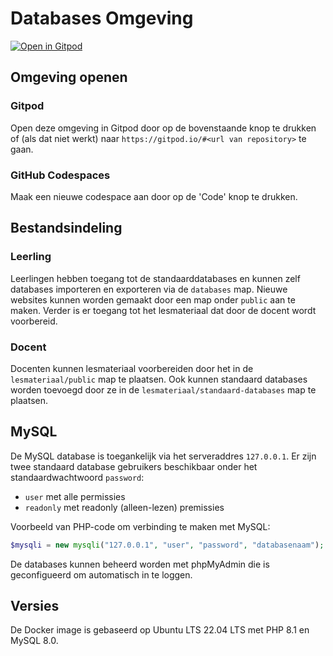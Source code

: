 # Databases Omgeving

[![Open in Gitpod](https://gitpod.io/button/open-in-gitpod.svg)](https://vnr-csg.github.io/IenI_domein_H/setup/gitpod-redirect.html)

## Omgeving openen

### Gitpod

Open deze omgeving in Gitpod door op de bovenstaande knop te drukken of (als dat niet werkt) naar `https://gitpod.io/#<url van repository>` te gaan.

### GitHub Codespaces

Maak een nieuwe codespace aan door op de 'Code' knop te drukken.

## Bestandsindeling

### Leerling

Leerlingen hebben toegang tot de standaarddatabases en kunnen zelf databases importeren en exporteren via de `databases` map.
Nieuwe websites kunnen worden gemaakt door een map onder `public` aan te maken.
Verder is er toegang tot het lesmateriaal dat door de docent wordt voorbereid.

### Docent

Docenten kunnen lesmateriaal voorbereiden door het in de `lesmateriaal/public` map te plaatsen. Ook kunnen standaard databases worden toevoegd door ze in de `lesmateriaal/standaard-databases` map te plaatsen.

## MySQL

De MySQL database is toegankelijk via het serveraddres `127.0.0.1`.
Er zijn twee standaard database gebruikers beschikbaar onder het standaardwachtwoord `password`:
- `user` met alle permissies
- `readonly` met readonly (alleen-lezen) premissies

Voorbeeld van PHP-code om verbinding te maken met MySQL:
```php
$mysqli = new mysqli("127.0.0.1", "user", "password", "databasenaam");
```

De databases kunnen beheerd worden met phpMyAdmin die is geconfigueerd om automatisch in te loggen.

## Versies

De Docker image is gebaseerd op Ubuntu LTS 22.04 LTS met PHP 8.1 en MySQL 8.0.


